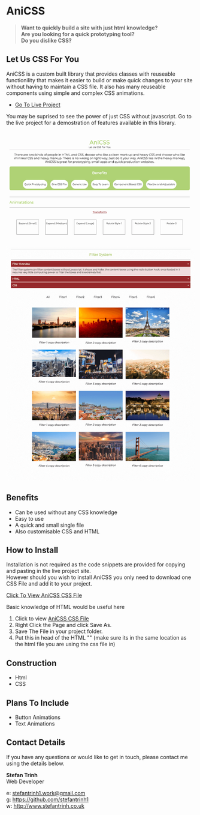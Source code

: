 # AniCSS

> __**Want to quickly build a site with just html knowledge?**__  
> __**Are you looking for a quick prototyping tool?**__    
> __**Do you dislike CSS?**__  

## Let Us CSS For You

AniCSS is a custom built library that provides classes with reuseable functionility that makes it easier to build or make quick changes to your site without having to maintain a CSS file. It also has many reuseable components using simple and complex CSS animations.

- [Go To Live Project](https://stefantrinh1.github.io/AniCSS/)

You may be suprised to see the power of just CSS without javascript. Go to the live project for a demostration of features available in this library.

![AniCSS-Screenshot](source/images/anicss-screenshot1.png "AniCSS Screenshot1")  
![AniCSS-Screenshot](source/images/anicss-screenshot2.png "AniCSS Screenshot2")

## Benefits

- Can be used without any CSS knowledge
- Easy to use
- A quick and small single file 
- Also customisable CSS and HTML

## How to Install

Installation is not required as the code snippets are provided for copying and pasting in the live project site.  
However should you wish to install AniCSS you only need to download one CSS File and add it to your project.

[Click To View AniCSS CSS File](https://stefantrinh1.github.io/AniCSS/anicss.css)

Basic knowledge of HTML would be useful here

1. Click to view [AniCSS CSS File](https://stefantrinh1.github.io/AniCSS/anicss.css)
2. Right Click the Page and click Save As.
3. Save The File in your project folder.
4. Put this in head of the HTML "<link rel="stylesheet" href="anicss.css"/>" (make sure its in the same location as the html file you are using the css file in)

## Construction

- Html
- CSS


## Plans To Include

- Button Animations
- Text Animations

## Contact Details

If you have any questions or would like to get in touch, please contact me using the details below.

__**Stefan Trinh**__  
Web Developer  

e: stefantrinh1.work@gmail.com  
g: https://github.com/stefantrinh1  
w: http://www.stefantrinh.co.uk  
